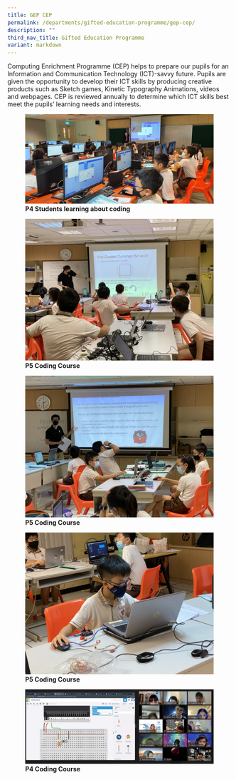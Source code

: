 ```yaml
---
title: GEP CEP
permalink: /departments/gifted-education-programme/gep-cep/
description: ""
third_nav_title: Gifted Education Programme
variant: markdown
---
```

Computing Enrichment Programme (CEP) helps to prepare our pupils for an Information and Communication Technology (ICT)-savvy future. Pupils are given the opportunity to develop their ICT skills by producing creative products such as Sketch games, Kinetic Typography Animations, videos and webpages. CEP is reviewed annually to determine which ICT skills best meet the pupils’ learning needs and interests.

<figure>
<img src="/images/p4%20students%20learning%20about%20coding.jpeg">
<figcaption> <strong>P4 Students learning about coding</strong> </figcaption>
</figure>

<figure>
<img src="/images/2%20Coding%20Course.jpg">
<figcaption> <strong>P5 Coding Course</strong> </figcaption>
</figure>

<figure>
<img src="/images/3%20Coding%20Course.jpg">
<figcaption> <strong>P5 Coding Course</strong> </figcaption>
</figure>

<figure>
<img src="/images/4%20Coding%20Course.jpg">
<figcaption> <strong>P5 Coding Course</strong> </figcaption>
</figure>

<figure>
<img src="/images/P4%20Coding%20Course.jpg">
<figcaption> <strong>P4 Coding Course</strong> </figcaption>
</figure>